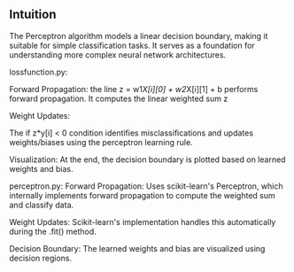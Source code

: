 ## Intuition

The Perceptron algorithm models a linear decision boundary, making it suitable for simple classification tasks. It serves as a foundation for understanding more complex neural network architectures.


lossfunction.py:

Forward Propagation:
 the line z = w1*X[i][0] + w2*X[i][1] + b performs forward propagation. It computes the linear weighted sum z

Weight Updates:

The if z*y[i] < 0 condition identifies misclassifications and updates weights/biases using the perceptron learning rule.

Visualization:
At the end, the decision boundary is plotted based on learned weights and bias.



perceptron.py:
Forward Propagation:
Uses scikit-learn's Perceptron, which internally implements forward propagation to compute the weighted sum and classify data.

Weight Updates:
Scikit-learn's implementation handles this automatically during the .fit() method.

Decision Boundary:
The learned weights and bias are visualized using decision regions.
